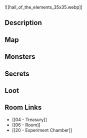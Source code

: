 ![[hall_of_the_elements_35x35.webp]]
## Description

## Map

## Monsters

## Secrets

## Loot

## Room Links

*  [[04 - Treasury]]
*  [[06 - Room]]
*  [[20 - Experiment Chamber]]
